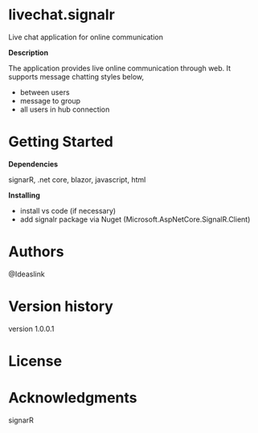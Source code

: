 # __livechat.signalr__

Live chat application for online communication

**Description**

The application provides live online communication through web. It supports message chatting styles below,

- between users
- message to group
- all users in hub connection

# __Getting Started__

__Dependencies__
  
signarR, .net core, blazor, javascript, html
  
__Installing__

- install vs code (if necessary)
- add signalr package via Nuget (Microsoft.AspNetCore.SignalR.Client)

# __Authors__

@Ideaslink

# __Version history__

version 1.0.0.1

# __License__



# __Acknowledgments__

signarR

